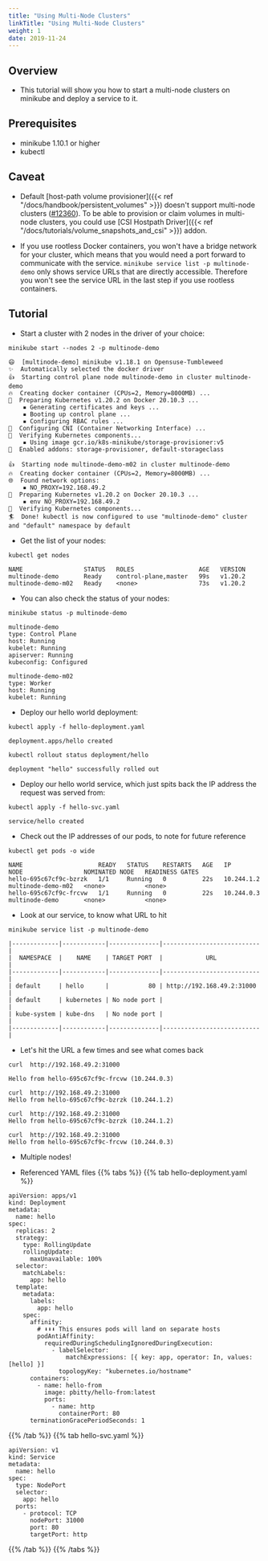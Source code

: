 ```yaml
---
title: "Using Multi-Node Clusters"
linkTitle: "Using Multi-Node Clusters"
weight: 1
date: 2019-11-24
---
```


## Overview

- This tutorial will show you how to start a multi-node clusters on minikube and deploy a service to it.

## Prerequisites

- minikube 1.10.1 or higher
- kubectl

## Caveat

- Default [host-path volume provisioner]({{< ref "/docs/handbook/persistent_volumes" >}}) doesn't support multi-node clusters ([#12360](https://github.com/kubernetes/minikube/issues/12360)). To be able to provision or claim volumes in multi-node clusters, you could use [CSI Hostpath Driver]({{< ref "/docs/tutorials/volume_snapshots_and_csi" >}}) addon.

- If you use rootless Docker containers, you won't have a bridge network for your cluster, which means that you would need a port forward to communicate with the service.
```minikube service list -p multinode-demo``` only shows service URLs that are directly accessible. Therefore you won't see the service URL in the last step if you use rootless containers.

## Tutorial

- Start a cluster with 2 nodes in the driver of your choice:

```shell
minikube start --nodes 2 -p multinode-demo
```
```
😄  [multinode-demo] minikube v1.18.1 on Opensuse-Tumbleweed
✨  Automatically selected the docker driver
👍  Starting control plane node multinode-demo in cluster multinode-demo
🔥  Creating docker container (CPUs=2, Memory=8000MB) ...
🐳  Preparing Kubernetes v1.20.2 on Docker 20.10.3 ...
    ▪ Generating certificates and keys ...
    ▪ Booting up control plane ...
    ▪ Configuring RBAC rules ...
🔗  Configuring CNI (Container Networking Interface) ...
🔎  Verifying Kubernetes components...
    ▪ Using image gcr.io/k8s-minikube/storage-provisioner:v5
🌟  Enabled addons: storage-provisioner, default-storageclass

👍  Starting node multinode-demo-m02 in cluster multinode-demo
🔥  Creating docker container (CPUs=2, Memory=8000MB) ...
🌐  Found network options:
    ▪ NO_PROXY=192.168.49.2
🐳  Preparing Kubernetes v1.20.2 on Docker 20.10.3 ...
    ▪ env NO_PROXY=192.168.49.2
🔎  Verifying Kubernetes components...
🏄  Done! kubectl is now configured to use "multinode-demo" cluster and "default" namespace by default
```

- Get the list of your nodes:

```shell
kubectl get nodes
```
```
NAME                 STATUS   ROLES                  AGE   VERSION
multinode-demo       Ready    control-plane,master   99s   v1.20.2
multinode-demo-m02   Ready    <none>                 73s   v1.20.2
```

- You can also check the status of your nodes:

```shell
minikube status -p multinode-demo
```

```
multinode-demo
type: Control Plane
host: Running
kubelet: Running
apiserver: Running
kubeconfig: Configured

multinode-demo-m02
type: Worker
host: Running
kubelet: Running
```

- Deploy our hello world deployment:

```shell
kubectl apply -f hello-deployment.yaml
```
```
deployment.apps/hello created
```
```shell
kubectl rollout status deployment/hello
```
```
deployment "hello" successfully rolled out
```

- Deploy our hello world service, which just spits back the IP address the request was served from:

```shell
kubectl apply -f hello-svc.yaml
```
```
service/hello created
```

- Check out the IP addresses of our pods, to note for future reference

```shell
kubectl get pods -o wide
```
```
NAME                     READY   STATUS    RESTARTS   AGE   IP           NODE                 NOMINATED NODE   READINESS GATES
hello-695c67cf9c-bzrzk   1/1     Running   0          22s   10.244.1.2   multinode-demo-m02   <none>           <none>
hello-695c67cf9c-frcvw   1/1     Running   0          22s   10.244.0.3   multinode-demo       <none>           <none>
```

- Look at our service, to know what URL to hit

```shell
minikube service list -p multinode-demo
```
```
|-------------|------------|--------------|---------------------------|
|  NAMESPACE  |    NAME    | TARGET PORT  |            URL            |
|-------------|------------|--------------|---------------------------|
| default     | hello      |           80 | http://192.168.49.2:31000 |
| default     | kubernetes | No node port |                           |
| kube-system | kube-dns   | No node port |                           |
|-------------|------------|--------------|---------------------------|
```

- Let's hit the URL a few times and see what comes back

```shell
curl  http://192.168.49.2:31000
```
```
Hello from hello-695c67cf9c-frcvw (10.244.0.3)

curl  http://192.168.49.2:31000
Hello from hello-695c67cf9c-bzrzk (10.244.1.2)

curl  http://192.168.49.2:31000
Hello from hello-695c67cf9c-bzrzk (10.244.1.2)

curl  http://192.168.49.2:31000
Hello from hello-695c67cf9c-frcvw (10.244.0.3)
```

- Multiple nodes!

- Referenced YAML files
{{% tabs %}}
{{% tab hello-deployment.yaml %}}

```
apiVersion: apps/v1
kind: Deployment
metadata:
  name: hello
spec:
  replicas: 2
  strategy:
    type: RollingUpdate
    rollingUpdate:
      maxUnavailable: 100%
  selector:
    matchLabels:
      app: hello
  template:
    metadata:
      labels:
        app: hello
    spec:
      affinity:
        # ⬇⬇⬇ This ensures pods will land on separate hosts
        podAntiAffinity:
          requiredDuringSchedulingIgnoredDuringExecution:
            - labelSelector:
                matchExpressions: [{ key: app, operator: In, values: [hello] }]
              topologyKey: "kubernetes.io/hostname"
      containers:
        - name: hello-from
          image: pbitty/hello-from:latest
          ports:
            - name: http
              containerPort: 80
      terminationGracePeriodSeconds: 1
```
{{% /tab %}}
{{% tab hello-svc.yaml %}}
```
apiVersion: v1
kind: Service
metadata:
  name: hello
spec:
  type: NodePort
  selector:
    app: hello
  ports:
    - protocol: TCP
      nodePort: 31000
      port: 80
      targetPort: http
```
{{% /tab %}}
{{% /tabs %}}
